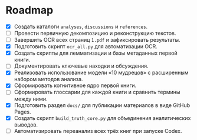 # Roadmap

- [x] Создать каталоги `analyses`, `discussions` и `references`.
- [ ] Провести первичную декомпозицию и реконструкцию текстов.
- [ ] Завершить OCR всех страниц `1.pdf` и зафиксировать результаты.
- [x] Подготовить скрипт `ocr_all.py` для автоматизации OCR.
- [x] Создать скрипты для лемматизации и базы метаданных первой книги.
- [ ] Документировать ключевые находки и обсуждения.
- [x] Реализовать использование модели «10 мудрецов» с расширенным набором методов анализа.
- [x] Сформировать когнитивное ядро первой книги.
- [ ] Сформировать глоссарии для каждой книги и сравнить термины между ними.
- [x] Подготовить раздел `docs/` для публикации материалов в виде GitHub Pages.
- [x] Создать скрипт `build_truth_core.py` для объединения аналитических выводов.
- [ ] Автоматизировать переанализ всех трёх книг при запуске Codex.
